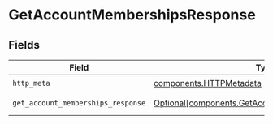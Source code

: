 # GetAccountMembershipsResponse


## Fields

| Field                                                                                                          | Type                                                                                                           | Required                                                                                                       | Description                                                                                                    |
| -------------------------------------------------------------------------------------------------------------- | -------------------------------------------------------------------------------------------------------------- | -------------------------------------------------------------------------------------------------------------- | -------------------------------------------------------------------------------------------------------------- |
| `http_meta`                                                                                                    | [components.HTTPMetadata](../../models/components/httpmetadata.md)                                             | :heavy_check_mark:                                                                                             | N/A                                                                                                            |
| `get_account_memberships_response`                                                                             | [Optional[components.GetAccountMembershipsResponse]](../../models/components/getaccountmembershipsresponse.md) | :heavy_minus_sign:                                                                                             | GetAccountMemberships 200 response                                                                             |